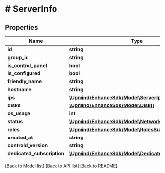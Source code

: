 # # ServerInfo

## Properties

Name | Type | Description | Notes
------------ | ------------- | ------------- | -------------
**id** | **string** |  |
**group_id** | **string** |  |
**is_control_panel** | **bool** |  |
**is_configured** | **bool** |  |
**friendly_name** | **string** |  |
**hostname** | **string** |  |
**ips** | [**\Upmind\EnhanceSdk\Model\ServerIp[]**](ServerIp.md) |  |
**disks** | [**\Upmind\EnhanceSdk\Model\Disk[]**](Disk.md) |  | [optional]
**os_usage** | **int** |  | [optional]
**status** | [**\Upmind\EnhanceSdk\Model\NetworkStatus**](NetworkStatus.md) |  | [optional]
**roles** | [**\Upmind\EnhanceSdk\Model\RolesSummary**](RolesSummary.md) |  |
**created_at** | **string** |  |
**controld_version** | **string** |  | [optional]
**dedicated_subscription** | [**\Upmind\EnhanceSdk\Model\DedicatedSubscriptionInfo**](DedicatedSubscriptionInfo.md) |  | [optional]

[[Back to Model list]](../../README.md#models) [[Back to API list]](../../README.md#endpoints) [[Back to README]](../../README.md)
